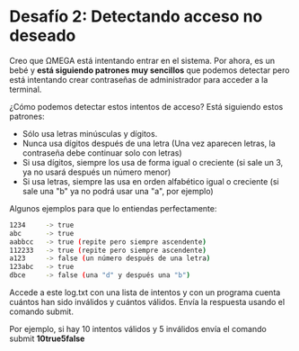 # Desafío 2: Detectando acceso no deseado

Creo que ΩMEGA está intentando entrar en el sistema. Por ahora, es un bebé
y **está siguiendo patrones muy sencillos** que podemos detectar pero está
intentando crear contraseñas de administrador para acceder a la terminal.

¿Cómo podemos detectar estos intentos de acceso? Está siguiendo estos patrones:

- Sólo usa letras minúsculas y dígitos.
- Nunca usa dígitos después de una letra (Una vez aparecen letras, la contraseña debe continuar solo con letras)
- Si usa dígitos, siempre los usa de forma igual o creciente (si sale un 3, ya no usará después un número menor)
- Si usa letras, siempre las usa en orden alfabético igual o creciente (si sale una "b" ya no podrá usar una "a", por ejemplo)
  
Algunos ejemplos para que lo entiendas perfectamente:

```bash
1234     -> true
abc      -> true
aabbcc   -> true (repite pero siempre ascendente)
112233   -> true (repite pero siempre ascendente)
a123     -> false (un número después de una letra)
123abc   -> true
dbce     -> false (una "d" y después una "b")
```

Accede a este log.txt con una lista de intentos y con
un programa cuenta cuántos han sido inválidos y cuántos
válidos. Envía la respuesta usando el comando submit.

Por ejemplo, si hay 10 intentos válidos y 5
inválidos envía el comando submit **10true5false**
